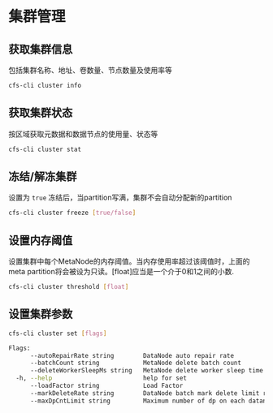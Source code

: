 # 集群管理

## 获取集群信息

包括集群名称、地址、卷数量、节点数量及使用率等

```bash
cfs-cli cluster info
```

## 获取集群状态

按区域获取元数据和数据节点的使用量、状态等

```bash
cfs-cli cluster stat
```

## 冻结/解冻集群

设置为 `true` 冻结后，当partition写满，集群不会自动分配新的partition

```bash
cfs-cli cluster freeze [true/false]
```

## 设置内存阈值

设置集群中每个MetaNode的内存阈值。当内存使用率超过该阈值时，上面的meta partition将会被设为只读。[float]应当是一个介于0和1之间的小数.

```bash
cfs-cli cluster threshold [float]
```

## 设置集群参数

```bash
cfs-cli cluster set [flags]
```
```bash
Flags:
      --autoRepairRate string        DataNode auto repair rate
      --batchCount string            MetaNode delete batch count
      --deleteWorkerSleepMs string   MetaNode delete worker sleep time with millisecond. if 0 for no sleep
  -h, --help                         help for set
      --loadFactor string            Load Factor
      --markDeleteRate string        DataNode batch mark delete limit rate. if 0 for no infinity limit
      --maxDpCntLimit string         Maximum number of dp on each datanode, default 3000, 0 represents setting to default
```

